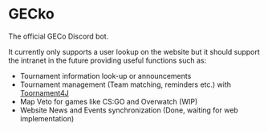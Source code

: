 # GECko
The official GECo Discord bot.

It currently only supports a user lookup on the website but it should support the intranet in the future providing useful functions such as:
* Tournament information look-up or announcements
* Tournament management (Team matching, reminders etc.) with [Toornament4J](https://github.com/VSETH-GECO/Toornament4J)
* Map Veto for games like CS:GO and Overwatch (WIP)
* Website News and Events synchronization (Done, waiting for web implementation)
